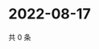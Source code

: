 # 2022-08-17

共 0 条

<!-- BEGIN WEIBO -->
<!-- 最后更新时间 Wed Aug 17 2022 07:00:49 GMT+0800 (China Standard Time) -->

<!-- END WEIBO -->
